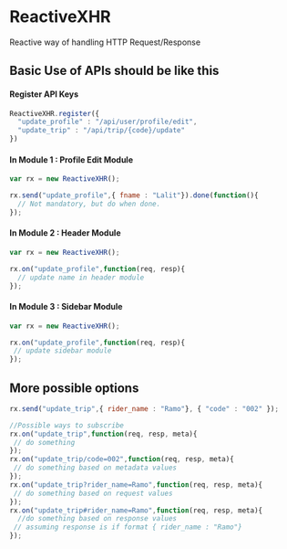 # ReactiveXHR
Reactive way of handling HTTP Request/Response


## Basic Use of APIs should be like this

#### Register API Keys
```javascript
ReactiveXHR.register({
  "update_profile" : "/api/user/profile/edit",
  "update_trip" : "/api/trip/{code}/update"
})
```

#### In Module 1 : Profile Edit Module
```javascript
var rx = new ReactiveXHR();

rx.send("update_profile",{ fname : "Lalit"}).done(function(){
  // Not mandatory, but do when done.
});
```

#### In Module 2 : Header Module
```javascript
var rx = new ReactiveXHR();

rx.on("update_profile",function(req, resp){
  // update name in header module
});
```

#### In Module 3 : Sidebar Module
```javascript
var rx = new ReactiveXHR();

rx.on("update_profile",function(req, resp){
 // update sidebar module
});
```


## More possible options

```javascript
rx.send("update_trip",{ rider_name : "Ramo"}, { "code" : "002" });

//Possible ways to subscribe
rx.on("update_trip",function(req, resp, meta){
 // do something 
});
rx.on("update_trip/code=002",function(req, resp, meta){
 // do something based on metadata values
});
rx.on("update_trip?rider_name=Ramo",function(req, resp, meta){
 // do something based on request values
});
rx.on("update_trip#rider_name=Ramo",function(req, resp, meta){
  //do something based on response values
 // assuming response is if format { rider_name : "Ramo"}
});

```





